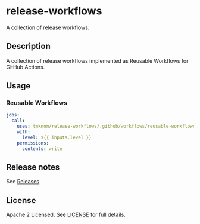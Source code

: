 # release-workflows

A collection of release workflows.

## Description

A collection of release workflows implemented as Reusable Workflows for GitHub Actions.

## Usage

### Reusable Workflows

```yaml
jobs:
  call:
    uses: tmknom/release-workflows/.github/workflows/reusable-workflows.yml@v0
    with:
      level: ${{ inputs.level }}
    permissions:
      contents: write
```

## Release notes

See [Releases](https://github.com/tmknom/release-workflows/releases).

## License

Apache 2 Licensed. See [LICENSE](/LICENSE) for full details.
